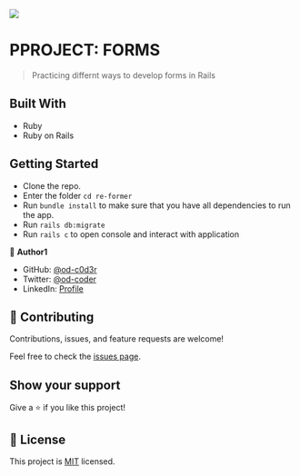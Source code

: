 ![](https://img.shields.io/badge/Microverse-blueviolet)

# PPROJECT: FORMS

> Practicing differnt ways to develop forms in Rails


## Built With

- Ruby
- Ruby on Rails


## Getting Started

- Clone the repo.
- Enter the folder `cd re-former` 
- Run `bundle install` to make sure that you have all dependencies to run the app.
- Run `rails db:migrate` 
- Run `rails c` to open console and interact with application

👤 **Author1**

- GitHub: [@od-c0d3r](https://github.com/od-c0d3r)
- Twitter: [@od-coder](https://twitter.com/od_coder)
- LinkedIn: [Profile](https://linkedin.com/in/omarrashad)


## 🤝 Contributing

Contributions, issues, and feature requests are welcome!

Feel free to check the [issues page](../../issues/).

## Show your support

Give a ⭐️ if you like this project!

## 📝 License

This project is [MIT](./MIT.md) licensed.